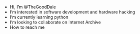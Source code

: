- Hi, I’m @TheGoodDale
- I’m interested in software development and hardware hacking
- I’m currently learning python
- I’m looking to collaborate on Internet Archive
- How to reach me 

<!---
TheGoodDale/TheGoodDale is a ✨ special ✨ repository because its `README.md` (this file) appears on your GitHub profile.
You can click the Preview link to take a look at your changes.
--->
